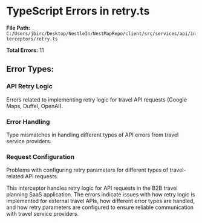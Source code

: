 # TypeScript Errors in retry.ts

**File Path:** `C:/Users/jbirc/Desktop/NestleIn/NestMapRepo/client/src/services/api/interceptors/retry.ts`

**Total Errors:** 11

## Error Types:

### API Retry Logic
Errors related to implementing retry logic for travel API requests (Google Maps, Duffel, OpenAI).

### Error Handling
Type mismatches in handling different types of API errors from travel service providers.

### Request Configuration
Problems with configuring retry parameters for different types of travel-related API requests.

This interceptor handles retry logic for API requests in the B2B travel planning SaaS application. The errors indicate issues with how retry logic is implemented for external travel APIs, how different error types are handled, and how retry parameters are configured to ensure reliable communication with travel service providers.
